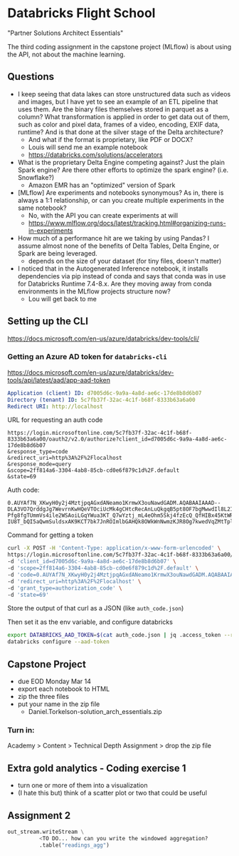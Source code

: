 # Databricks Flight School
"Partner Solutions Architect Essentials"

The third coding assignment in the capstone project (MLflow) is about using the API, not about the
machine learning.

## Questions
* I keep seeing that data lakes can store unstructured data such as videos and images, but I have
yet to see an example of an ETL pipeline that uses them. Are the binary files themselves stored 
in parquet as a column? What transformation is applied in order to get data out of them, such as
color and pixel data, frames of a video, encoding, EXIF data, runtime? And is that done at the
silver stage of the Delta architecture? 
	- And what if the format is proprietary, like PDF or DOCX? 
	- Louis will send me an example notebook
	- https://databricks.com/solutions/accelerators
* What is the proprietary Delta Engine competing against? Just the plain Spark engine? Are there
other efforts to optimize the spark engine? (i.e. Snowflake?)
	- Amazon EMR has an "optimized" version of Spark
* [MLflow] Are experiments and notebooks synonymous? As in, there is always a 1:1 relationship, or
can you create multiple experiments in the same notebook?
	- No, with the API you can create experiments at will 
	- https://www.mlflow.org/docs/latest/tracking.html#organizing-runs-in-experiments
* How much of a performance hit are we taking by using Pandas? I assume almost none of the benefits
of Delta Tables, Delta Engine, or Spark are being leveraged.
	- depends on the size of your dataset (for tiny files, doesn't matter)
* I noticed that in the Autogenerated Inference notebook, it installs dependencies via pip instead
of conda and says that conda was in use for Databricks Runtime 7.4-8.x. Are they moving away from 
conda environments in the MLflow projects structure now?
	- Lou will get back to me

## Setting up the CLI
https://docs.microsoft.com/en-us/azure/databricks/dev-tools/cli/

### Getting an Azure AD token for `databricks-cli`
https://docs.microsoft.com/en-us/azure/databricks/dev-tools/api/latest/aad/app-aad-token

```yaml
Application (client) ID: d7005d6c-9a9a-4a8d-ae6c-17de8b8d6b07
Directory (tenant) ID: 5c7fb37f-32ac-4c1f-b68f-8333b63a6a00
Redirect URI: http://localhost
```

URL for requesting an auth code
```
https://login.microsoftonline.com/5c7fb37f-32ac-4c1f-b68f-8333b63a6a00/oauth2/v2.0/authorize?client_id=d7005d6c-9a9a-4a8d-ae6c-17de8b8d6b07
&response_type=code
&redirect_uri=http%3A%2F%2Flocalhost
&response_mode=query
&scope=2ff814a6-3304-4ab8-85cb-cd0e6f879c1d%2F.default
&state=69
```

Auth code:
```
0.AUYAf7N_XKwyH0y2j4MztjpqAGxdANeamo1KrmwX3ouNawdGADM.AQABAAIAAAD--DLA3VO7QrddgJg7WevrnKwHQeVTOciUcMk4gCHtcRecAnLuQkgqB5pt8OF7bgMwwdIl8L2IBGZXvSDqsIoJPmmno_FHsC_b_uFYnjB_WZmrAd1GpF95xag9PNvVM6vYBAB44fDNMDwGxJem6uNfyKd_RA1Q2WCx8VulD87LULCpxqLDigf6ZyvVYiGaUqPFrslmecq9ao4hmJdlSf0U9vuMxCmapcbEpGhwhJ5gjJkYDVHoGebkfJpfJmxDrBu3DKB5T0nC8_G547U3_1v2EafgKOPfZuQtKhDnY-Pfg8fgTUmmVs4ile2WSAoiLGqYWua3KT_Q7wYztj_mL4eOhm5Skj4fzEcQ_QfHIBx45KtWR3yZEGWmsBRxRKiYNQ9hx-IU8T_bQI5aQwmSuldsxAK9KCT7bk7JnROImlbGAHQk8OWkWnNwmzKJR8Og7kwedVqZMtTplAbe4V8iIftz_kY316q_d39A3hLJ9WNKThZ_icJljnWWSzO5G4GtvJOlYYxpo5ZKhOLE2xj5xrwMMYpYAPctH9DdF9QlfaVOZGu83ZkfzvHCDXsniWMRdsofBui_qXVwEulnVeVLoKLaRC_gq2qnsU94_JOJeFxauBeAYWaMZg5Q5OS_rOB99iF_xdMXbPJox_0pdTXQehgJGdXPl6nOJ_CIJK00ANJtI_e3jZspOWDpDtaU6nVN5HctSRY_qAORc4hPCDS6BQuWK08gd2YZNV23XYDJYb88MSAA
```

Command for getting a token
```bash
curl -X POST -H 'Content-Type: application/x-www-form-urlencoded' \
https://login.microsoftonline.com/5c7fb37f-32ac-4c1f-b68f-8333b63a6a00/oauth2/v2.0/token \
-d 'client_id=d7005d6c-9a9a-4a8d-ae6c-17de8b8d6b07' \
-d 'scope=2ff814a6-3304-4ab8-85cb-cd0e6f879c1d%2F.default' \
-d 'code=0.AUYAf7N_XKwyH0y2j4MztjpqAGxdANeamo1KrmwX3ouNawdGADM.AQABAAIAAAD--DLA3VO7QrddgJg7WevrnKwHQeVTOciUcMk4gCHtcRecAnLuQkgqB5pt8OF7bgMwwdIl8L2IBGZXvSDqsIoJPmmno_FHsC_b_uFYnjB_WZmrAd1GpF95xag9PNvVM6vYBAB44fDNMDwGxJem6uNfyKd_RA1Q2WCx8VulD87LULCpxqLDigf6ZyvVYiGaUqPFrslmecq9ao4hmJdlSf0U9vuMxCmapcbEpGhwhJ5gjJkYDVHoGebkfJpfJmxDrBu3DKB5T0nC8_G547U3_1v2EafgKOPfZuQtKhDnY-Pfg8fgTUmmVs4ile2WSAoiLGqYWua3KT_Q7wYztj_mL4eOhm5Skj4fzEcQ_QfHIBx45KtWR3yZEGWmsBRxRKiYNQ9hx-IU8T_bQI5aQwmSuldsxAK9KCT7bk7JnROImlbGAHQk8OWkWnNwmzKJR8Og7kwedVqZMtTplAbe4V8iIftz_kY316q_d39A3hLJ9WNKThZ_icJljnWWSzO5G4GtvJOlYYxpo5ZKhOLE2xj5xrwMMYpYAPctH9DdF9QlfaVOZGu83ZkfzvHCDXsniWMRdsofBui_qXVwEulnVeVLoKLaRC_gq2qnsU94_JOJeFxauBeAYWaMZg5Q5OS_rOB99iF_xdMXbPJox_0pdTXQehgJGdXPl6nOJ_CIJK00ANJtI_e3jZspOWDpDtaU6nVN5HctSRY_qAORc4hPCDS6BQuWK08gd2YZNV23XYDJYb88MSAA' \
-d 'redirect_uri=http%3A%2F%2Flocalhost' \
-d 'grant_type=authorization_code' \
-d 'state=69'
```
Store the output of that curl as a JSON (like `auth_code.json`)

Then set it as the env variable, and configure databricks 
```bash
export DATABRICKS_AAD_TOKEN=$(cat auth_code.json | jq .access_token --raw-output)
databricks configure --aad-token
```

## Capstone Project
* due EOD Monday Mar 14
* export each notebook to HTML
* zip the three files
* put your name in the zip file 
	- Daniel.Torkelson-solution_arch_essentials.zip

### Turn in:
Academy > Content > Technical Depth Assignment > drop the zip file

## Extra gold analytics - Coding exercise 1
* turn one or more of them into a visualization
* (I hate this but) think of a scatter plot or two that could be useful

## Assignment 2
```python
out_stream.writeStream \
          <TO DO... how can you write the windowed aggregation?
          .table("readings_agg")
```
